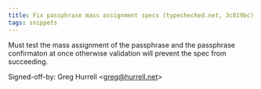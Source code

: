 ```yaml
---
title: Fix passphrase mass assignment specs (typechecked.net, 3c019bc)
tags: snippets
---
```


Must test the mass assignment of the passphrase and the passphrase confirmaton at once otherwise validation will prevent the spec from succeeding.

Signed-off-by: Greg Hurrell &lt;greg@hurrell.net&gt;

